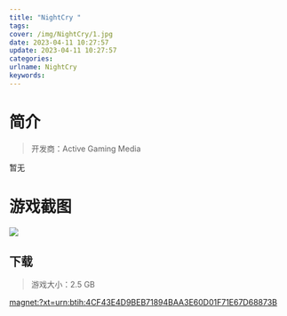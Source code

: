 ```yaml
---
title: "NightCry "
tags: 
cover: /img/NightCry/1.jpg
date: 2023-04-11 10:27:57
update: 2023-04-11 10:27:57
categories: 
urlname: NightCry
keywords: 
---
```

# 简介

> 开发商：Active Gaming Media

暂无

# 游戏截图

![](/img/NightCry/2.jpg)


## 下载

> 游戏大小：2.5 GB

[magnet:?xt=urn:btih:4CF43E4D9BEB71894BAA3E60D01F71E67D68873B](magnet:?xt=urn:btih:4CF43E4D9BEB71894BAA3E60D01F71E67D68873B)